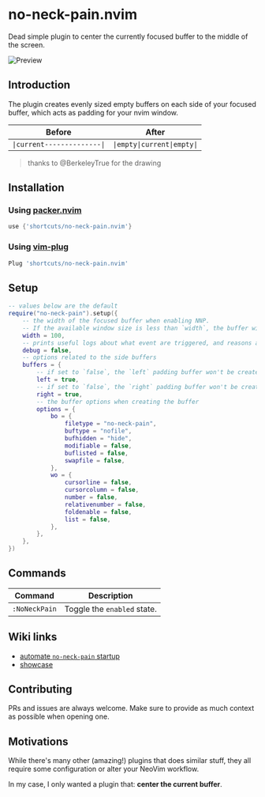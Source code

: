 # no-neck-pain.nvim

Dead simple plugin to center the currently focused buffer to the middle of the screen.

![Preview](https://i.imgur.com/gOSvAdh.gif)

## Introduction

The plugin creates evenly sized empty buffers on each side of your focused buffer, which acts as padding for your nvim window.

| Before                    | After                     |
|---------------------------|---------------------------|
|`\|current--------------\|`|`\|empty\|current\|empty\|`|

> thanks to @BerkeleyTrue for the drawing

## Installation

### Using [packer.nvim](https://github.com/wbthomason/packer.nvim)

```lua
use {'shortcuts/no-neck-pain.nvim'}
```

### Using [vim-plug](https://github.com/junegunn/vim-plug)

```lua
Plug 'shortcuts/no-neck-pain.nvim'
```

## Setup

```lua
-- values below are the default
require("no-neck-pain").setup({
    -- the width of the focused buffer when enabling NNP.
    -- If the available window size is less than `width`, the buffer will take the whole screen.
    width = 100,
    -- prints useful logs about what event are triggered, and reasons actions are executed.
    debug = false,
    -- options related to the side buffers
    buffers = {
        -- if set to `false`, the `left` padding buffer won't be created.
        left = true,
        -- if set to `false`, the `right` padding buffer won't be created.
        right = true,
        -- the buffer options when creating the buffer
        options = {
            bo = {
                filetype = "no-neck-pain",
                buftype = "nofile",
                bufhidden = "hide",
                modifiable = false,
                buflisted = false,
                swapfile = false,
            },
            wo = {
                cursorline = false,
                cursorcolumn = false,
                number = false,
                relativenumber = false,
                foldenable = false,
                list = false,
            },
        },
    },
})
```

## Commands

|   Command   |         Description        |
|-------------|----------------------------|
|`:NoNeckPain`| Toggle the `enabled` state.|

## Wiki links

- [automate `no-neck-pain` startup](https://github.com/shortcuts/no-neck-pain.nvim/wiki/Automate-no-neck-pain-enabling)
- [showcase](https://github.com/shortcuts/no-neck-pain.nvim/wiki/Showcase)

## Contributing

PRs and issues are always welcome. Make sure to provide as much context as possible when opening one.

## Motivations

While there's many other (amazing!) plugins that does similar stuff, they all require some configuration or alter your NeoVim workflow.

In my case, I only wanted a plugin that: **center the current buffer**.

